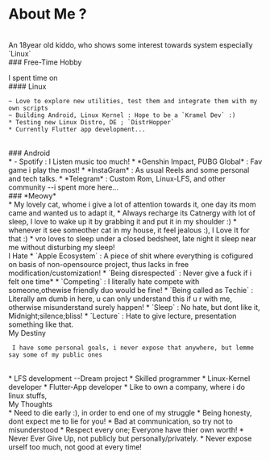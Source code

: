 # About Me ?
<br>
An 18year old kiddo, who shows some interest towards system especially `Linux`
<br>
### Free-Time Hobby

I spent time on
<br>
	#### Linux

	~ Love to explore new utilities, test them and integrate them with my own scripts
	~ Building Android, Linux Kernel : Hope to be a `Kramel Dev` :)
	* Testing new Linux Distro, DE ; `DistrHopper`
	* Currently Flutter app development...
<br>
	### Android
<br>
	* - Spotify : I Listen music too much! <MnM Fan!>
	* *Genshin Impact, PUBG Global* : Fav game i play the most!
	* *InstaGram* : As usual Reels and some personal and tech talks.
	* *Telegram* : Custom Rom, Linux-LFS, and other community --i spent more here...
<br>
	### *Meowy*
<br>
	* My lovely cat, whome i give a lot of attention towards it, one day its mom came and wanted us to adapt it, 
	* Always recharge its Catnergy with lot of sleep, I love to wake up it by grabbing it and put it in  my shoulder :)
	* whenever it see someother cat in my house, it feel jealous :), I Love It for that :)
	* vro loves to sleep under a closed bedsheet, late night it sleep near me without disturbing my sleep!
<br>
I Hate
	* `Apple Ecosystem` : A piece of shit where everything is cofigured on basis of non-opensource project,
thus lacks in free modification/customization!
	* `Being disrespected` : Never give a fuck if i felt one time*
	* `Competing` : I literally hate compete with someone,othewise friendly duo would be fine!
	* `Being called as Techie` : Literally am dumb in here, u can only understand this if u r with me, otherwise misunderstand surely happen!
	* `Sleep` : No hate, but dont like it, Midnight;silence;bliss!
	* `Lecture` : Hate to give lecture, presentation something like that.
<br>
My Destiny

	 I have some personal goals, i never expose that anywhere, but lemme say some of my public ones
<br>
	* LFS development --Dream project
	* Skilled programmer
	* Linux-Kernel developer
	* Flutter-App developer
	* Like to own a company, where i do linux stuffs,
<br>
My Thoughts
<br>
	* Need to die early :), in order to end one of my struggle
	* Being honesty, dont expect me to lie for you!
	* Bad at communication, so try not to misunderstood
	* Respect every one; Everyone have thier own worth!
	* Never Ever Give Up, not publicly but personally/privately.
	* Never expose urself too much, not good at every time!


